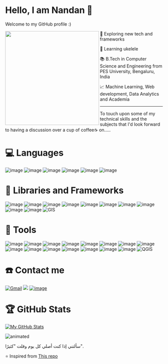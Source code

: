 # Hello, I am Nandan 👋
Welcome to my GitHub profile :)


<img align = "left" src="https://media.tenor.com/vRQZNvzYbucAAAAC/hello-hi.gif" width="300">  

<p align="left"> 🔭 Exploring new tech and frameworks </p>

<p align="left"> 🌱 Learning ukelele </p>

<p align="left"> 📚 B.Tech in Computer Science and Engineering from PES University, Bengaluru, India </p>

<p align="left"> 📈 Machine Learning, Web development, Data Analytics and Academia </p>



<hr/>
To touch upon some of my technical skills and the subjects that I'd look forward to having a discussion over a cup of coffee☕ on.....

# 💻 Languages

![image](https://user-images.githubusercontent.com/114895869/195780697-e15d4c7d-c667-4b7a-addc-66db15cf372e.png) ![image](https://user-images.githubusercontent.com/114895869/195780754-baccb13c-b83f-41e6-a628-413215b9df23.png)
![image](https://user-images.githubusercontent.com/114895869/195780783-9e7cd0a5-d437-45de-94f0-4522cc823e05.png) ![image](https://user-images.githubusercontent.com/114895869/195802098-6aa0eb17-f1f2-42af-aeaf-d17de6a4c28d.png) ![image](https://user-images.githubusercontent.com/114895869/195809991-1bb81477-f37e-4df0-80b5-2dcb999ce3d1.png) ![image](https://user-images.githubusercontent.com/114895869/195810225-09543d77-3f8f-41af-a38c-d9ba52100c96.png)





# 🧰 Libraries and Frameworks

![image](https://user-images.githubusercontent.com/114895869/195802369-8d0ac5ae-c642-4cce-9ca2-b1048dc497ca.png)
![image](https://user-images.githubusercontent.com/114895869/195805972-14a24331-61d9-438d-a836-0a35dc81987e.png)
![image](https://user-images.githubusercontent.com/114895869/195802004-657d0394-beb5-42ef-a870-2fcff91fee47.png)
![image](https://user-images.githubusercontent.com/114895869/195802053-3b2f180c-a95a-4fd1-8119-35a3f16ee829.png)
![image](https://user-images.githubusercontent.com/114895869/195806164-7f90e457-1daa-4863-b3a6-4a505d937f89.png)
![image](https://user-images.githubusercontent.com/114895869/195806247-2c071c85-9abd-425c-a1e4-5708352bd40d.png)
![image](https://user-images.githubusercontent.com/114895869/195806268-d9571c3e-8b4e-4526-848c-66b2fd53a37f.png)
![image](https://user-images.githubusercontent.com/114895869/195806287-ea919266-235a-42e3-a8ef-b8839009a21b.png)
![image](https://user-images.githubusercontent.com/114895869/195809876-a86437f4-69be-4321-9f29-a99bbfbfb6f9.png)
![image](https://user-images.githubusercontent.com/114895869/195809908-08412f90-099b-478a-9581-68bdf9484cd6.png)
![GIS](https://img.shields.io/badge/GIS-%23white.svg?style=for-the-badge&logo=qgis&logoColor=white)


# 🔧 Tools

![image](https://user-images.githubusercontent.com/114895869/195801503-7d0b2d34-9e63-4f43-8cd2-c61f35449fb6.png)
![image](https://user-images.githubusercontent.com/114895869/195801522-1f6ba189-9148-4205-98cc-ac86fa6f4311.png)
![image](https://user-images.githubusercontent.com/114895869/195801571-71288f48-4222-40cf-8dc5-f808749cfc9d.png)
![image](https://user-images.githubusercontent.com/114895869/195801603-1497ff8d-8384-4032-8f34-47cad3b05691.png)
![image](https://user-images.githubusercontent.com/114895869/195801631-91eda212-e355-4ec3-843e-e4cb302ac605.png)
![image](https://user-images.githubusercontent.com/114895869/195801677-044d39bc-f5d3-46dc-aa3c-535f13126e0e.png)
![image](https://user-images.githubusercontent.com/114895869/195802684-f7e783ba-5306-4994-8f5b-4313838a67ba.png)
![image](https://user-images.githubusercontent.com/114895869/195802754-e3ab239d-25a2-4ad2-96de-bea45f617e4a.png)
![image](https://user-images.githubusercontent.com/114895869/195781184-462a465b-b6d8-43e0-b928-089a7be06a10.png)
![image](https://user-images.githubusercontent.com/114895869/195805376-e399f2ef-5e36-46be-899f-e1f69805bbdf.png)
![image](https://user-images.githubusercontent.com/114895869/195805419-e8634869-6350-4230-95f6-ab62bf46b0a3.png)
![image](https://user-images.githubusercontent.com/114895869/195781230-5923af52-8941-424c-97ad-6012948aeb3a.png)
![image](https://user-images.githubusercontent.com/114895869/195810102-da5cc455-2342-4fa1-ad01-0d2d6eb269cd.png)
![image](https://user-images.githubusercontent.com/114895869/195810148-26f6a8d4-92cb-45a7-9715-4feca401ae6d.png)
![image](https://user-images.githubusercontent.com/114895869/195854369-ebe28900-a566-4163-aa9a-9b69e22a8d89.png)
![QGIS](https://img.shields.io/badge/QGIS-%23white.svg?style=for-the-badge&logo=qgis&logoColor=white)



# ☎️ Contact me

<a href = "mailto:authornandan1@gmail.com?subject=From your Github Profile" ><img alt="Gmail" src="https://img.shields.io/badge/Gmail-D14836?style=for-the-badge&logo=gmail&logoColor=white" /></a>
<a href = "https://www.linkedin.com/in/nandan-n-917416225" ><img src="https://img.shields.io/badge/LinkedIn-0077B5?style=for-the-badge&logo=linkedin&logoColor=white"/></a>
[![image](https://user-images.githubusercontent.com/114895869/195802573-812474ba-6040-4de5-99b0-3bbdaf2bf4ec.png)](https://github.com/NandanN2003)


# 🏆 GitHub Stats

[![My GitHub Stats](https://github-readme-stats.vercel.app/api/?username=Nandan-N&count_private=true&theme=tokyonight&showicons=true)]()

<p align="left">
  <img src="https://media.tenor.com/mEKk_0tzrlkAAAAC/yagami-raito-yagami.gif" alt="animated" />
</p>
سألتني إذا كنت أصلي كل يوم وقلت "كثيرًا".

⭐️ Inspired from [This repo](https://github.com/kautukkundan/Awesome-Profile-README-templates)
